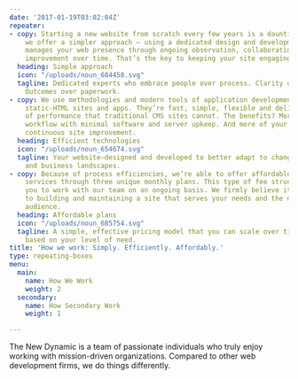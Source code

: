 ```yaml
---
date: '2017-01-19T03:02:04Z'
repeater:
- copy: Starting a new website from scratch every few years is a daunting task. So
    we offer a simpler approach – using a dedicated design and development team that
    manages your web presence through ongoing observation, collaboration and continuous
    improvement over time. That’s the key to keeping your site engaging for your audience.
  heading: Simple approach
  icon: "/uploads/noun_684458.svg"
  tagline: Dedicated experts who embrace people over process. Clarity over confusion.
    Outcomes over paperwork.
- copy: We use methodologies and modern tools of application development to create
    static-HTML sites and apps. They’re fast, simple, flexible and deliver a level
    of performance that traditional CMS sites cannot. The benefits? More efficient
    workflow with minimal software and server upkeep. And more of your dollars for
    continuous site improvement.
  heading: Efficient technologies
  icon: "/uploads/noun_654674.svg"
  tagline: Your website—designed and developed to better adapt to changing technology
    and business landscapes.
- copy: Because of process efficiencies, we’re able to offer affordable, fixed-rate
    services through three unique monthly plans. This type of fee structure empowers
    you to work with our team on an ongoing basis. We firmly believe it’s the key
    to building and maintaining a site that serves your needs and the needs of your
    audience.
  heading: Affordable plans
  icon: "/uploads/noun_685754.svg"
  tagline: A simple, effective pricing model that you can scale over time, if desired,
    based on your level of need.
title: 'How we work: Simply. Efficiently. Affordably.'
type: repeating-boxes
menu:
  main:
    name: How We Work
    weight: 2
  secondary:
    name: How Secondary Work
    weight: 1

---
```

The New Dynamic is a team of passionate individuals who truly enjoy working with mission-driven organizations. Compared to other web development firms, we do things differently.